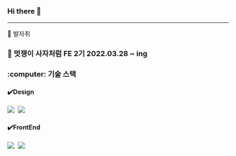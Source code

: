 ### Hi there 👋

<hr>
🏃 발자취

### 🦁 멋쟁이 사자처럼 FE 2기 2022.03.28 ~ ing


<h3>:computer: 기술 스택</h3>
<h4>✔️Design</h4>
<p>
  <img src="https://img.shields.io/badge/HTML5-E34F26?style=flat-square&logo=html5&logoColor=white"/>&nbsp
  <img src="https://img.shields.io/badge/CSS3-1572B6?style=flat-square&logo=css3&logoColor=white"/>&nbsp
</p>

<h4>✔️FrontEnd</h4>
<p>
  <img src="https://img.shields.io/badge/JavaScript-ffb13b?style=flat-square&logo=javascript&logoColor=white"/>&nbsp
  <img src="https://img.shields.io/badge/React-61DAFB?style=flat-square&logo=React&logoColor=white"/>&nbsp
</p>

<!--
**Hongryeoll/Hongryeoll** is a ✨ _special_ ✨ repository because its `README.md` (this file) appears on your GitHub profile.

Here are some ideas to get you started:

- 🔭 I’m currently working on ...
- 🌱 I’m currently learning ...
- 👯 I’m looking to collaborate on ...
- 🤔 I’m looking for help with ...
- 💬 Ask me about ...
- 📫 How to reach me: ...
- 😄 Pronouns: ...
- ⚡ Fun fact: ...
-->
